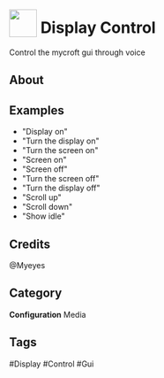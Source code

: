 # <img src="https://raw.githack.com/FortAwesome/Font-Awesome/master/svgs/solid/robot.svg" card_color="#22A7F0" width="50" height="50" style="vertical-align:bottom"/> Display Control
Control the mycroft gui through voice

## About


## Examples
* "Display on"
* "Turn the display on"
* "Turn the screen on"
* "Screen on"
* "Screen off"
* "Turn the screen off"
* "Turn the display off"
* "Scroll up"
* "Scroll down"
* "Show idle"

## Credits
@Myeyes

## Category
**Configuration**
Media

## Tags
#Display
#Control
#Gui

